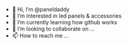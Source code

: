 - 👋 Hi, I’m @paneldaddy
- 👀 I’m interested in led panels & accessories
- 🌱 I’m currently learning how github works
- 💞️ I’m looking to collaborate on ...
- 📫 How to reach me ...

<!---
paneldaddy/paneldaddy is a ✨ special ✨ repository because its `README.md` (this file) appears on your GitHub profile.
You can click the Preview link to take a look at your changes.
--->
